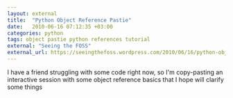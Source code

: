 ```yaml
---
layout: external
title:  "Python Object Reference Pastie"
date:   2010-06-16 07:12:35 +03:00
categories: python
tags: object pastie python references tutorial
external: "Seeing the FOSS"
external_url: https://seeingthefoss.wordpress.com/2010/06/16/python-object-reference-pastie/
---
```

I have a friend struggling with some code right now,
so I'm copy-pasting an interactive session with some object reference basics
that I hope will clarify some things
